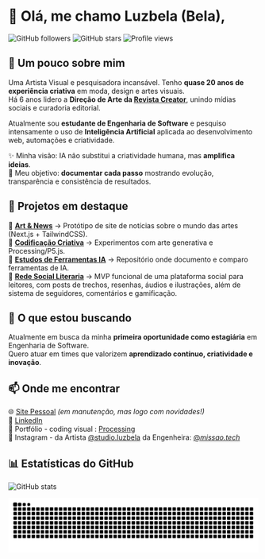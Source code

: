 # 👋 Olá, me chamo Luzbela (Bela),

![GitHub followers](https://img.shields.io/github/followers/luzbelasouza?style=for-the-badge) 
![GitHub stars](https://img.shields.io/github/stars/luzbelasouza?style=for-the-badge) 
![Profile views](https://komarev.com/ghpvc/?username=luzbelasouza&color=blueviolet&style=for-the-badge)

## 💬 Um pouco sobre mim  
Uma Artista Visual e pesquisadora incansável.
Tenho **quase 20 anos de experiência criativa** em moda, design e artes visuais.  
Há 6 anos lidero a **Direção de Arte da [Revista Creator](https://revistacreator.com)**, unindo mídias sociais e curadoria editorial.  

Atualmente sou **estudante de Engenharia de Software** e pesquiso intensamente o uso de **Inteligência Artificial** aplicada ao desenvolvimento web, automações e criatividade.  

✨ Minha visão: IA não substitui a criatividade humana, mas **amplifica ideias**.  
📓 Meu objetivo: **documentar cada passo** mostrando evolução, transparência e consistência de resultados.  

## 🚀 Projetos em destaque  

🔹 **[Art & News](https://github.com/luzbelasouza/art-news)** → Protótipo de site de notícias sobre o mundo das artes (Next.js + TailwindCSS).  
🔹 **[Codificação Criativa](https://github.com/luzbelasouza/codificacao-criativa)** → Experimentos com arte generativa e Processing/P5.js.  
🔹 **[Estudos de Ferramentas IA](https://github.com/luzbelasouza/estudos-ferramentas-ia)** → Repositório onde documento e comparo ferramentas de IA.  
🔹 **[Rede Social Literaria](https://github.com/luzbelasouza/leitures-rede-social-literaria)** → MVP funcional de uma plataforma social para leitores, com posts de trechos, resenhas, áudios e ilustrações, além de sistema de seguidores, comentários e gamificação.

## 🎯 O que estou buscando  

Atualmente em busca da minha **primeira oportunidade como estagiária** em Engenharia de Software.  
Quero atuar em times que valorizem **aprendizado contínuo, criatividade e inovação**.  

## 📫 Onde me encontrar  

🌐 [Site Pessoal](https://luzbelasouza.com.br) *(em manutenção, mas logo com novidades!)*  
💼 [LinkedIn](https://www.linkedin.com/in/luzbelasouza/)  
🎨 Portfólio - coding visual : [Processing](https://openprocessing.org/user/457297?view=sketches)  
📌 Instagram - da Artista [@studio.luzbela](https://www.instagram.com/studio.luzbela/) da Engenheira: [@_missao.tech_](https://www.instagram.com/_missao.tech_/)  

## 📊 Estatísticas do GitHub

![GitHub stats](https://github-readme-stats.vercel.app/api?username=luzbelasouza&show_icons=true&theme=dracula)

<!-- 🐍 Snake animation -->
<picture>
  <!-- tema escuro -->
  <source media="(prefers-color-scheme: dark)" srcset="https://raw.githubusercontent.com/luzbelasouza/luzbelasouza/output/github-contribution-grid-snake-dark.svg">
  <!-- tema claro -->
  <source media="(prefers-color-scheme: light)" srcset="https://raw.githubusercontent.com/luzbelasouza/luzbelasouza/output/github-contribution-grid-snake.svg">
  <img alt="Snake animation" src="https://raw.githubusercontent.com/luzbelasouza/luzbelasouza/output/github-contribution-grid-snake.svg">
</picture>
